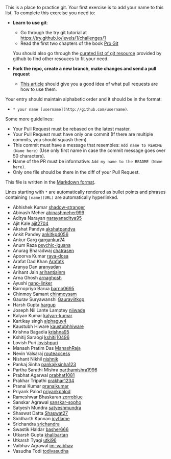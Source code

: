 This is a place to practice git. Your first exercise is to add your name to this list.
To complete this exercise you need to:

- **Learn to use git**:
  - Go through the try git tutorial at https://try.github.io/levels/1/challenges/1
  - Read the first two chapters of the book [Pro Git](http://git-scm.com/book/en/v2)

  You should also go through the [curated list of git
resource](https://help.github.com/articles/good-resources-for-learning-git-and-github/) provided by github to find other resouces to fit your need.

- **Fork the repo, create a new branch, make changes and send a pull request**
  - [This article](https://help.github.com/articles/using-pull-requests/) should give you a good idea of what pull requests are how to use them.


Your entry should maintain alphabetic order and it should be in the format:

- `* your name [username](http://github.com/username)`.  

Some more guidelines:

* Your Pull Request must be rebased on the latest master.
* Your Pull Request must have only one commit (If there are multiple commits, you should squash them).
* This commit must have a message that resembles: `Add name to README (Name here)` (Use only first name in case the commit message goes over 50 characters).
* Name of the PR must be informative: `Add my name to the README (Name here)`.
* Only one file should be there in the diff of your Pull Request.

This file is written in the [Markdown format](https://guides.github.com/features/mastering-markdown/).

Lines starting with `*` are automatically rendered as bullet points and phrases containing `[name](URL)` are automatically hyperlinked.
<!--ALPHA-->
* Abhishek Kumar [shadow-stranger](http://github.com/shadow-stranger)
* Abinash Meher [abinashmeher999](http://github.com/abinashmeher999)
* Aditya Narayan [narayanaditya95](http://github.com/narayanaditya95)
* Ajit Kale [ajit2704](http://github.com/ajit2704)
* Akshat Pandya [akshatpandya](https://github.com/akshatpandya)
* Ankit Pandey [ankitkp4056](https://github.com/ankitkp4056)
* Ankur Garg [gargankur74](https://github.com/gargankur74)
* Anum Raza [psychic-iguana](http://github.com/psychic-iguana)
* Anurag Bharadwaj [chatrasen](http://github.com/chatrasen)
* Apoorva Kumar [rava-dosa](https://github.com/rava-dosa)
* Arafat Dad Khan [Arafatk](https://github.com/Arafatk)
* Aranya Dan [aranyadan](http://github.com/aranyadan)
* Arihant Jain [arihantjainm](https://github.com/arihantjainm)
* Arna Ghosh [arnaghosh](http://github.com/arnaghosh)
* Ayushi [nano-linker](https://github.com/nano-linker)
* Barnopriyo Barua [barno0695](http://github.com/barno0695)
* Chinmoy Samant [chinmoysam](https://github.com/chinmoysam)
* Gaurav Suryawanshi [Gauraviitkgp](https://github.com/Gauraviitkgp)
* Harsh Gupta [hargup](http://github.com/hargup)
* Joseph Nii Lante Lamptey [niiwade](https://github.com/niiwade)
* Kalyan Kumar [kalyan-kumar](http://github.com/kalyan-kumar)
* Kartikay singh [alphaguy4](http://github.com/alphaguy4)
* Kaustubh Hiware [kaustubhhiware](https://github.com/kaustubhhiware)
* Krishna Bagadia [krishna95](http://github.com/krishna95)
* Kshitij Saraogi [kshitij10496](https://github.com/kshitij10496)
* Lovish Puri [lovishpuri](http:/github.com/lovishpuri)
* Manash Pratim Das [ManashRaja](http://github.com/Manashraja)
* Nevin Valsaraj [routeaccess](http://github.com/routeaccess)
* Nishant Nikhil [nishnik](http://github.com/nishnik)
* Pankaj Sinha [pankajksinha123](https://github.com/pankajksinha123)
* Partha Sarathi Mishra [parthamishra1996](http://github.com/parthamishra1996)
* Prabhat Agarwal [prabhat1081](http://github.com/prabhat1081)
* Prakhar Tripathi [prakhar1234](https://github.com/prakhar1234)
* Pranai Kumar [pranaikumar](http://github.com/pranaikumar)
* Priyank Palod [priyankpalod](https://github.com/priyankpalod)
* Rameshwar Bhaskaran [zorroblue](https://github.com/zorroblue)
* Sanskar Agrawal [sanskar-sopho](https://github.com/sanskar-sopho)
* Satyesh Mundra [satyeshmundra](https://github.com/satyeshmundra)
* Shaswat Datta [Shaswat27](http://github.com/Shaswat27) 
* Siddharth Kannan [icyflame](http://github.com/icyflame)
* Srichandra [srichandra](https://github.com/srichandra)
* Swastik Haldar [basher666](https://github.com/basher666)
* Utkarsh Gupta [khalibartan](https://github.com/khalibartan)
* Utkarsh Tyagi [utki96](https://github.com/utki96)
* Vaibhav Agrawal [im-vaibhav](https://github.com/im-vaibhav)
* Vasudha Todi [todivasudha](https://github.com/todivasudha)

<!--ALPHAEND-->
